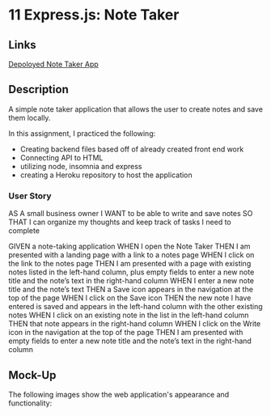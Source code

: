 # 11 Express.js: Note Taker

## Links
[Depoloyed Note Taker App](https://hw-11-note-taker-app.herokuapp.com/)

## Description
A simple note taker application that allows the user to create notes and save them locally.

In this assignment, I practiced the following:
- Creating backend files based off of already created front end work
- Connecting API to HTML
- utilizing node, insomnia and express
- creating a Heroku repository to host the application

### User Story
AS A small business owner
I WANT to be able to write and save notes
SO THAT I can organize my thoughts and keep track of tasks I need to complete

GIVEN a note-taking application
WHEN I open the Note Taker
THEN I am presented with a landing page with a link to a notes page
WHEN I click on the link to the notes page
THEN I am presented with a page with existing notes listed in the left-hand column, plus empty fields to enter a new note title and the note’s text in the right-hand column
WHEN I enter a new note title and the note’s text
THEN a Save icon appears in the navigation at the top of the page
WHEN I click on the Save icon
THEN the new note I have entered is saved and appears in the left-hand column with the other existing notes
WHEN I click on an existing note in the list in the left-hand column
THEN that note appears in the right-hand column
WHEN I click on the Write icon in the navigation at the top of the page
THEN I am presented with empty fields to enter a new note title and the note’s text in the right-hand column



## Mock-Up

The following images show the web application's appearance and functionality:

